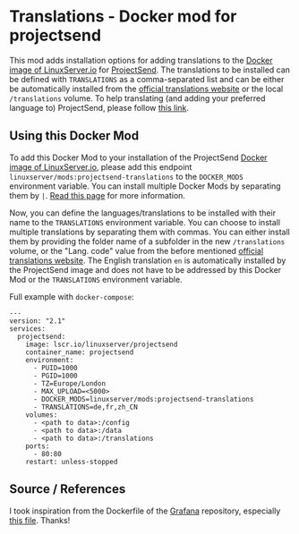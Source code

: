 # Translations - Docker mod for projectsend

This mod adds installation options for adding translations to the [Docker image of LinuxServer.io](https://github.com/linuxserver/docker-projectsend) for [ProjectSend](http://www.projectsend.org/). The translations to be installed can be defined with ``TRANSLATIONS`` as a comma-separated list and can be either be automatically installed from the [official translations website](https://www.projectsend.org/translations/) or the local ``/translations`` volume. To help translating (and adding your preferred language to) ProjectSend, please follow [this link](https://www.transifex.com/subwaydesign/projectsend/).

## Using this Docker Mod

To add this Docker Mod to your installation of the ProjectSend [Docker image of LinuxServer.io](https://github.com/linuxserver/docker-projectsend), please add this endpoint ``linuxserver/mods:projectsend-translations`` to the ``DOCKER_MODS`` environment variable. You can install multiple Docker Mods by separating them by ``|``. [Read this page](https://github.com/linuxserver/docker-mods#using-a-docker-mod) for more information.

Now, you can define the languages/translations to be installed with their name to the ``TRANSLATIONS`` environment variable. You can choose to install multiple translations by separating them with commas. You can either install them by providing the folder name of a subfolder in the new ``/translations`` volume, or the "Lang. code" value from the before mentioned [official translations website](https://www.projectsend.org/translations/). The English translation ``en`` is automatically installed by the ProjectSend image and does not have to be addressed by this Docker Mod or the ``TRANSLATIONS`` environment variable.

Full example with ``docker-compose``:

```
---
version: "2.1"
services:
  projectsend:
    image: lscr.io/linuxserver/projectsend
    container_name: projectsend
    environment:
      - PUID=1000
      - PGID=1000
      - TZ=Europe/London
      - MAX_UPLOAD=<5000>
      - DOCKER_MODS=linuxserver/mods:projectsend-translations
      - TRANSLATIONS=de,fr,zh_CN
    volumes:
      - <path to data>:/config
      - <path to data>:/data
      - <path to data>:/translations
    ports:
      - 80:80
    restart: unless-stopped
```

## Source / References
I took inspiration from the Dockerfile of the [Grafana](https://github.com/grafana/grafana/) repository, especially [this file](https://github.com/grafana/grafana/blob/main/packaging/docker/run.sh). Thanks!
